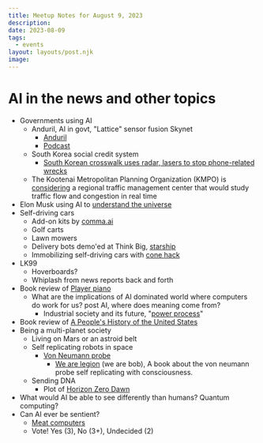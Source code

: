 ```yaml
---
title: Meetup Notes for August 9, 2023
description: 
date: 2023-08-09
tags:
  - events
layout: layouts/post.njk
image: 
---
```


# AI in the news and other topics

- Governments using AI
  - Anduril, AI in govt, "Lattice" sensor fusion Skynet
    + [Anduril](https://www.anduril.com/)
    + [Podcast](https://www.youtube.com/watch?v=S-sD2FTjSaw&ab_channel=PeterH.Diamandis)
  - South Korea social credit system
    + [South Korean crosswalk uses radar, lasers to stop phone-related wrecks](https://www.cnet.com/tech/mobile/south-korean-crosswalk-uses-radar-lasers-to-stop-phone-related-wrecks/)
  - The Kootenai Metropolitan Planning Organization (KMPO) is [considering](https://www.spokanepublicradio.org/regional-news/2023-07-19/conspiracy-theories-slide-into-traffic-planning-discussions-in-coeur-dalene) a regional traffic management center that would study traffic flow and congestion in real time
- Elon Musk using AI to [understand the universe](https://x.ai/)
- Self-driving cars
  + Add-on kits by [comma.ai](https://www.comma.ai/)
  + Golf carts
  + Lawn mowers
  + Delivery bots demo'ed at Think Big, [starship](https://www.starship.xyz/)
  + Immobilizing self-driving cars with [cone hack](https://slate.com/business/2023/07/autonomous-vehicles-traffic-cones-san-francisco-cruise-waymo-cpuc.html#:~:text=The%20cones%20immobilize%20the%20autonomous,the%20San%20Francisco%20Standard%20reported.)
- LK99
  + Hoverboards?
  + Whiplash from news reports back and forth
- Book review of [Player piano](https://en.wikipedia.org/wiki/Player_Piano_(novel))
  + What are the implications of AI dominated world where computers do work for us? post AI, where does meaning come from?
    - Industrial society and its future, "[power process](https://rbutterworth.nfshost.com/Conspiracy/ISAIF_Summary/#:~:text=Freedom%20(deciding%20and%20controlling%20one%27s%20own%20life)%20has%20largely%20been%20removed%20in%20the%20interest%20of%20the%20smooth%20running%20of%20the%20system.%20Not%20experiencing%20this%20power%20process%2C%20many%20people%20experience%20low%20self%2Desteem%20and%20feelings%20of%20inferiority.)"
- Book review of [A People's History of the United States](https://en.wikipedia.org/wiki/A_People%27s_History_of_the_United_States)
- Being a multi-planet society
  + Living on Mars or an astroid belt
  + Self replicating robots in space
    - [Von Neumann probe](https://en.wikipedia.org/wiki/Self-replicating_spacecraft)
      + [We are legion](https://www.goodreads.com/book/show/32109569-we-are-legion-we-are-bob) (we are bob), A book about the von neumann probe self replicating with consciousness.
  + Sending DNA
    - Plot of [Horizon Zero Dawn](https://en.wikipedia.org/wiki/Horizon_Zero_Dawn#Plot)
- What would AI be able to see differently than humans?  Quantum computing?
- Can AI ever be sentient?
  + [Meat computers](https://www.youtube.com/watch?v=bEXefdbQDjw)
  + Vote! Yes (3), No (3+), Undecided (2)